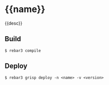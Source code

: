{{name}}
=====

{{desc}}

Build
-----

    $ rebar3 compile

Deploy
------

    $ rebar3 grisp deploy -n <name> -v <version>
